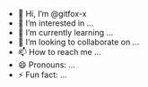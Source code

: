 - 👋 Hi, I’m @gitfox-x
- 👀 I’m interested in ...
- 🌱 I’m currently learning ...
- 💞️ I’m looking to collaborate on ...
- 📫 How to reach me ...
- 😄 Pronouns: ...
- ⚡ Fun fact: ...

<!---
gitfox-x/gitfox-x is a ✨ special ✨ repository because its `README.md` (this file) appears on your GitHub profile.
You can click the Preview link to take a look at your changes.
--->
